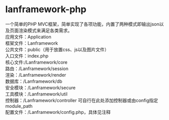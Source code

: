 # lanframework-php
一个简单的PHP MVC框架，简单实现了各项功能，内置了两种模式即输出json以及页面渲染模式来满足各类需求。<br />
应用文件：Application<br />
框架文件：Lanframework<br />
公共文件：public（用于放置css、js以及图片文件）<br />
入口文件：index.php<br />
核心文件:/Lanframework/core<br />
路由：/Lanframework/session<br />
渲染：/Lanframework/render<br />
数据库：/Lanframework/db<br />
安全模块：/Lanframework/secure<br />
工具模块：/Lanframework/util<br />
控制器：/Lanframework/controller 可自行在此处添加控制器或由config指定module_path<br />
配置文件：/Lanframework/config.php，具体见注释<br />

